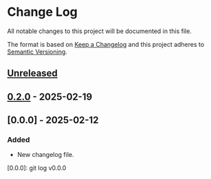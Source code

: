 # Change Log
All notable changes to this project will be documented in this file.

The format is based on [Keep a Changelog](http://keepachangelog.com/)
and this project adheres to [Semantic Versioning](http://semver.org/).

## [Unreleased]

## [0.2.0] - 2025-02-19

## [0.0.0] - 2025-02-12

### Added

- New changelog file.

[Unreleased]: https://https://github.com/internetguru/laravel-base/compare/staging...dev
[0.2.0]: https://github.com/internetguru/laravel-base/releases/tag/v0.2.0
[0.0.0]: git log v0.0.0
